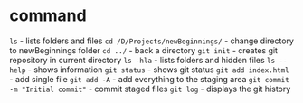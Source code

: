 # command

`ls` - lists folders and files
`cd /D/Projects/newBeginnings/` - change directory to newBeginnings folder
`cd ../` - back a directory
`git init` - creates git repository in current directory
`ls -hla` - lists folders and hidden files
`ls --help` - shows information
`git status` - shows git status
`git add index.html` - add single file
`git add -A` - add everything to the staging area
`git commit -m "Initial commit"` - commit staged files
`git log` - displays the git history